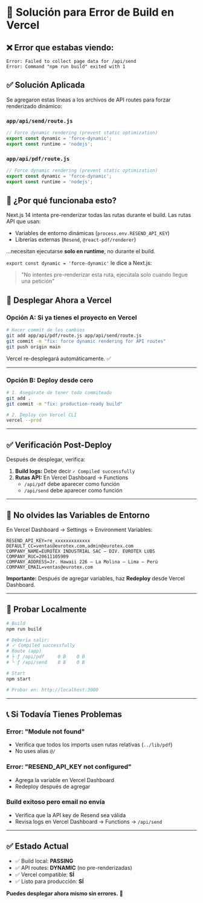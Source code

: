 # 🔧 Solución para Error de Build en Vercel

## ❌ Error que estabas viendo:

```
Error: Failed to collect page data for /api/send
Error: Command "npm run build" exited with 1
```

## ✅ Solución Aplicada

Se agregaron estas líneas a los archivos de API routes para forzar renderizado dinámico:

### `app/api/send/route.js`
```javascript
// Force dynamic rendering (prevent static optimization)
export const dynamic = 'force-dynamic';
export const runtime = 'nodejs';
```

### `app/api/pdf/route.js`
```javascript
// Force dynamic rendering (prevent static optimization)
export const dynamic = 'force-dynamic';
export const runtime = 'nodejs';
```

## 🎯 ¿Por qué funcionaba esto?

Next.js 14 intenta pre-renderizar todas las rutas durante el build. Las rutas API que usan:
- Variables de entorno dinámicas (`process.env.RESEND_API_KEY`)
- Librerías externas (`Resend`, `@react-pdf/renderer`)

...necesitan ejecutarse **solo en runtime**, no durante el build.

`export const dynamic = 'force-dynamic'` le dice a Next.js:
> "No intentes pre-renderizar esta ruta, ejecútala solo cuando llegue una petición"

## 🚀 Desplegar Ahora a Vercel

### Opción A: Si ya tienes el proyecto en Vercel

```bash
# Hacer commit de los cambios
git add app/api/pdf/route.js app/api/send/route.js
git commit -m "fix: force dynamic rendering for API routes"
git push origin main
```

Vercel re-desplegará automáticamente. ✅

---

### Opción B: Deploy desde cero

```bash
# 1. Asegúrate de tener todo commiteado
git add .
git commit -m "fix: production-ready build"

# 2. Deploy con Vercel CLI
vercel --prod
```

---

## ✅ Verificación Post-Deploy

Después de desplegar, verifica:

1. **Build logs:** Debe decir `✓ Compiled successfully`
2. **Rutas API:** En Vercel Dashboard → Functions
   - `/api/pdf` debe aparecer como función
   - `/api/send` debe aparecer como función

---

## 🔑 No olvides las Variables de Entorno

En Vercel Dashboard → Settings → Environment Variables:

```env
RESEND_API_KEY=re_xxxxxxxxxxxxx
DEFAULT_CC=ventas@eurotex.com,admin@eurotex.com
COMPANY_NAME=EUROTEX INDUSTRIAL SAC – DIV. EUROTEX LUBS
COMPANY_RUC=20611105909
COMPANY_ADDRESS=Jr. Hawaii 226 – La Molina – Lima – Perú
COMPANY_EMAIL=ventas@eurotex.com
```

**Importante:** Después de agregar variables, haz **Redeploy** desde Vercel Dashboard.

---

## 🧪 Probar Localmente

```bash
# Build
npm run build

# Debería salir:
# ✓ Compiled successfully
# Route (app)
# ├ ƒ /api/pdf     0 B    0 B
# └ ƒ /api/send    0 B    0 B

# Start
npm start

# Probar en: http://localhost:3000
```

---

## 📞 Si Todavía Tienes Problemas

### Error: "Module not found"
- Verifica que todos los imports usen rutas relativas (`../lib/pdf`)
- No uses alias `@/`

### Error: "RESEND_API_KEY not configured"
- Agrega la variable en Vercel Dashboard
- Redeploy después de agregar

### Build exitoso pero email no envía
- Verifica que la API key de Resend sea válida
- Revisa logs en Vercel Dashboard → Functions → `/api/send`

---

## ✅ Estado Actual

- ✅ Build local: **PASSING**
- ✅ API routes: **DYNAMIC** (no pre-renderizadas)
- ✅ Vercel compatible: **SÍ**
- ✅ Listo para producción: **SÍ**

**Puedes desplegar ahora mismo sin errores.** 🚀
